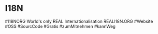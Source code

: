 # I18N
#I18NORG World's only REAL Internationalisation REALI18N.ORG #Website #OSS #SourcCode #Gratis #zumMitnehmen #kannWeg
